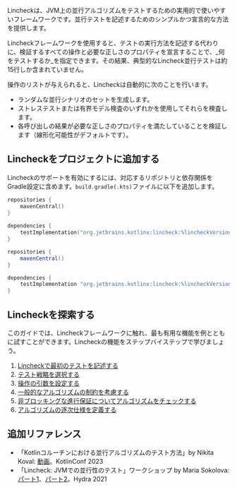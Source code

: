 [//]: # (title: Lincheckガイド)

Lincheckは、JVM上の並行アルゴリズムをテストするための実用的で使いやすいフレームワークです。並行テストを記述するためのシンプルかつ宣言的な方法を提供します。

Lincheckフレームワークを使用すると、テストの実行方法を記述する代わりに、検証するすべての操作と必要な正しさのプロパティを宣言することで、_何をテストするか_を指定できます。その結果、典型的なLincheck並行テストは約15行しか含まれていません。

操作のリストが与えられると、Lincheckは自動的に次のことを行います。

*   ランダムな並行シナリオのセットを生成します。
*   ストレステストまたは有界モデル検査のいずれかを使用してそれらを検査します。
*   各呼び出しの結果が必要な正しさのプロパティを満たしていることを検証します（線形化可能性がデフォルトです）。

## Lincheckをプロジェクトに追加する

Lincheckのサポートを有効にするには、対応するリポジトリと依存関係をGradle設定に含めます。`build.gradle(.kts)`ファイルに以下を追加します。

<tabs group="build-script">
<tab title="Kotlin" group-key="kotlin">

```kotlin
repositories {
    mavenCentral()
}
 
dependencies {
    testImplementation("org.jetbrains.kotlinx:lincheck:%lincheckVersion%")
}
```

</tab>
<tab title="Groovy" group-key="groovy">

```groovy
repositories {
    mavenCentral()
}

dependencies {
    testImplementation "org.jetbrains.kotlinx:lincheck:%lincheckVersion%"
}
```

</tab>
</tabs>

## Lincheckを探索する

このガイドでは、Lincheckフレームワークに触れ、最も有用な機能を例とともに試すことができます。Lincheckの機能をステップバイステップで学びましょう。

1.  [Lincheckで最初のテストを記述する](introduction.md)
2.  [テスト戦略を選択する](testing-strategies.md)
3.  [操作の引数を設定する](operation-arguments.md)
4.  [一般的なアルゴリズムの制約を考慮する](constraints.md)
5.  [非ブロッキングな進行保証についてアルゴリズムをチェックする](progress-guarantees.md)
6.  [アルゴリズムの逐次仕様を定義する](sequential-specification.md)

## 追加リファレンス
*   「Kotlinコルーチンにおける並行アルゴリズムのテスト方法」by Nikita Koval: [動画](https://youtu.be/jZqkWfa11Js)。KotlinConf 2023
*   「Lincheck: JVMでの並行性のテスト」ワークショップ by Maria Sokolova: [パート1](https://www.youtube.com/watch?v=YNtUK9GK4pA)、[パート2](https://www.youtube.com/watch?v=EW7mkAOErWw)。Hydra 2021